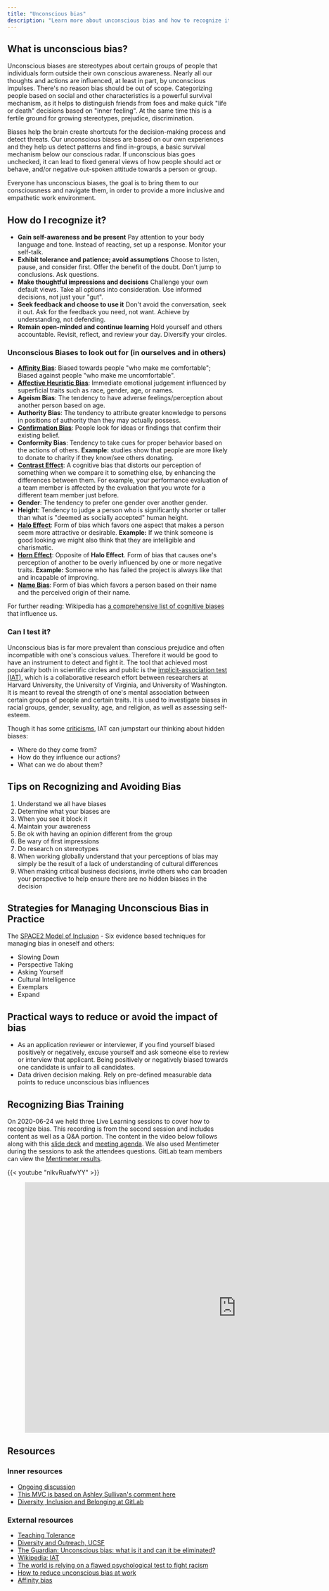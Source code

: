 ```yaml
---
title: "Unconscious bias"
description: "Learn more about unconscious bias and how to recognize it."
---
```


## What is unconscious bias?

Unconscious biases are stereotypes about certain groups of people that individuals form outside their own conscious awareness. Nearly all our thoughts and actions are influenced, at least in part, by unconscious impulses. There's no reason bias should be out of scope.
Categorizing people based on social and other characteristics is a powerful  survival mechanism, as it helps to distinguish friends from foes and make quick "life or death" decisions based on "inner feeling". At the same time this is a fertile ground for growing stereotypes, prejudice, discrimination.

Biases help the brain create shortcuts for the decision-making process and detect threats. Our unconscious biases are based on our own experiences and they help us detect patterns and find in-groups, a basic survival mechanism below our conscious radar. If unconscious bias goes unchecked, it can lead to fixed general views of how people should act or behave, and/or negative out-spoken attitude towards a person or group.

Everyone has unconscious biases, the goal is to bring them to our consciousness and navigate them, in order to provide a more inclusive and empathetic work environment.

## How do I recognize it?

- **Gain self-awareness and be present** Pay attention to your body language and tone. Instead of reacting, set up a response. Monitor your self-talk.
- **Exhibit tolerance and patience; avoid assumptions** Choose to listen, pause, and consider first. Offer the benefit of the doubt. Don't jump to conclusions. Ask questions.
- **Make thoughtful impressions and decisions** Challenge your own default views. Take all options into consideration. Use informed decisions, not just your "gut".
- **Seek feedback and choose to use it** Don't avoid the conversation, seek it out. Ask for the feedback you need, not want. Achieve by understanding, not defending.
- **Remain open-minded and continue learning** Hold yourself and others accountable. Revisit, reflect, and review your day. Diversify your circles.

### Unconscious Biases to look out for (in ourselves and in others)

- **[Affinity Bias](https://www.futurelearn.com/courses/diversity-inclusion-awareness/0/steps/39958#targetText=Affinity%20bias%20is%20the%20unconscious,differences%20when%20diversity%20is%20present.)**: Biased towards people "who make me comfortable"; Biased against people "who make me uncomfortable".
- **[Affective Heuristic Bias](https://en.wikipedia.org/wiki/Affect_heuristic)**: Immediate emotional judgement influenced by superficial traits such as race, gender, age, or names.
- **Ageism Bias**: The tendency to have adverse feelings/perception about another person based on age.
- **Authority Bias**: The tendency to attribute greater knowledge to persons in positions of authority than they may actually possess.
- **[Confirmation Bias](https://www.verywellmind.com/what-is-a-confirmation-bias-2795024#targetText=A%20confirmation%20bias%20is%20a,creative%20than%20right%2Dhanded%20people.)**: People look for ideas or findings that confirm their existing belief.
- **Conformity Bias**: Tendency to take cues for proper behavior based on the actions of others. **Example:** studies show that people are more likely to donate to charity if they know/see others donating.
- **[Contrast Effect](https://effectiviology.com/contrast-effect/)**: A cognitive bias that distorts our perception of something when we compare it to something else, by enhancing the differences between them. For example, your performance evaluation of a team member is affected by the evaluation that you wrote for a different team member just before.
- **Gender**: The tendency to prefer one gender over another gender.
- **Height**: Tendency to judge a person who is significantly shorter or taller than what is "deemed as socially accepted" human height.
- **[Halo Effect](https://en.wikipedia.org/wiki/Halo_effect)**: Form of bias which favors one aspect that makes a person seem more attractive or desirable. **Example:**  If we think someone is good looking we might also think that they are intelligible and charismatic.
- **[Horn Effect](https://en.wikipedia.org/wiki/Horn_effect)**: Opposite of **Halo Effect**. Form of bias that causes one's perception of another to be overly influenced by one or more negative traits. **Example:**  Someone who has failed the project is always like that and incapable of improving.
- **[Name Bias](https://metro.co.uk/2019/09/17/unconscious-name-bias-damaging-10757825/)**: Form of bias which favors a person based on their name and the perceived origin of their name.

For further reading: Wikipedia has [a comprehensive list of cognitive biases](https://en.wikipedia.org/wiki/List_of_cognitive_biases) that influence us.

### Can I test it?

Unconscious bias is far more prevalent than conscious prejudice and often incompatible with one's conscious values. Therefore it would be good to have an instrument to detect and fight it.
The tool that achieved most popularity both in scientific circles and public is the [implicit-association test (IAT)](https://implicit.harvard.edu/implicit/), which is a collaborative research effort between researchers at Harvard University, the University of Virginia, and University of Washington. It is meant to reveal the strength of one's mental association between certain groups of people and certain traits. It is used to investigate biases in racial groups, gender, sexuality, age, and religion, as well as assessing self-esteem.

Though it has some [criticisms](https://qz.com/1144504/the-world-is-relying-on-a-flawed-psychological-test-to-fight-racism/), IAT can jumpstart our thinking about hidden biases:

- Where do they come from?
- How do they influence our actions?
- What can we do about them?

## Tips on Recognizing and Avoiding Bias

1. Understand we all have biases
1. Determine what your biases are
1. When you see it block it
1. Maintain your awareness
1. Be ok with having an opinion different from the group
1. Be wary of first impressions
1. Do research on stereotypes
1. When working globally understand that your perceptions of bias may simply be the result of a lack of understanding of cultural differences
1. When making critical business decisions, invite others who can broaden your perspective to help ensure there are no hidden biases in the decision

## Strategies for Managing Unconscious Bias in Practice

The [SPACE2 Model of Inclusion](https://drive.google.com/file/d/1TZ_bkpjtUjzZGipjEfjgPhtMXBKjd194/view) - Six evidence based techniques for managing bias in oneself and others:

- Slowing Down
- Perspective Taking
- Asking Yourself
- Cultural Intelligence
- Exemplars
- Expand

## Practical ways to reduce or avoid the impact of bias

- As an application reviewer or interviewer, if you find yourself biased positively or negatively, excuse yourself and ask someone else to review or interview that applicant. Being positively or negatively biased towards one candidate is unfair to all candidates.
- Data driven decision making. Rely on pre-defined measurable data points to reduce unconscious bias influences

## Recognizing Bias Training

On 2020-06-24 we held three Live Learning sessions to cover how to recognize bias. This recording is from the second session and includes content as well as a Q&A portion. The content in the video below follows along with this [slide deck](https://docs.google.com/presentation/d/1xl8beGDfymEfSDyuMcDAJlmvIlTRR06ECfF7UmjFrf8/edit?usp=sharing) and [meeting agenda](https://docs.google.com/document/d/1yrNA9JMBkJRRa1DXtC4TxKbZAQELjBU-E6TYwwfv9Hw/edit?usp=sharing). We also used Mentimeter during the sessions to ask the attendees questions. GitLab team members can view the [Mentimeter results](https://docs.google.com/spreadsheets/d/1qTpLBNdH8FvuVYPuK5WD7DnuK1xwbZEKS7h3ILtcVQo/edit?usp=sharing).

{{< youtube "nlkvRuafwYY" >}}

<figure class="video_container">
<iframe src="https://docs.google.com/presentation/d/e/2PACX-1vQKUZMuPXCYChjokOQlcOrAtKx2inQiwF6Xp-vMzMIyx6tYPLTQVyCzoN6LtGGMI0R0NtvGPyalhDJU/embed?start=false&loop=false&delayms=3000" frameborder="0" width="960" height="569" allowfullscreen="true" mozallowfullscreen="true" webkitallowfullscreen="true"></iframe>
</figure>

## Resources

### Inner resources

- [Ongoing discussion](https://gitlab.com/gitlab-com/diversity-and-inclusion/issues/27)
- [This MVC is based on Ashley Sullivan's comment here](https://gitlab.com/gitlab-com/people-ops/General/issues/379#note_208972342)
- [Diversity, Inclusion and Belonging at GitLab](/handbook/company/culture/inclusion/)

### External resources

- [Teaching Tolerance](https://www.tolerance.org/professional-development/test-yourself-for-hidden-bias)
- [Diversity and Outreach, UCSF](https://diversity.ucsf.edu/resources/unconscious-bias)
- [The Guardian: Unconscious bias: what is it and can it be eliminated?](https://www.theguardian.com/uk-news/2018/dec/02/unconscious-bias-what-is-it-and-can-it-be-eliminated)
- [Wikipedia: IAT](https://en.wikipedia.org/wiki/Implicit-association_test)
- [The world is relying on a flawed psychological test to fight racism](https://qz.com/1144504/the-world-is-relying-on-a-flawed-psychological-test-to-fight-racism/)
- [How to reduce unconscious bias at work](https://lattice.com/library/how-to-reduce-unconscious-bias-at-work)
- [Affinity bias](https://www.futurelearn.com/courses/diversity-inclusion-awareness/0/steps/39958#targetText=Affinity%20bias%20is%20the%20unconscious,differences%20when%20diversity%20is%20present.)
